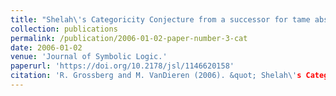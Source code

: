 ```yaml
---
title: "Shelah\'s Categoricity Conjecture from a successor for tame abstract elementary classes."
collection: publications
permalink: /publication/2006-01-02-paper-number-3-cat
date: 2006-01-02
venue: 'Journal of Symbolic Logic.'
paperurl: 'https://doi.org/10.2178/jsl/1146620158'
citation: 'R. Grossberg and M. VanDieren (2006). &quot; Shelah\'s Categoricity Conjecture from a successor for tame abstract elementary classes. &quot; <i>Journal of Symbolic Logic.</i> 71(2). 553-568'
---
```



